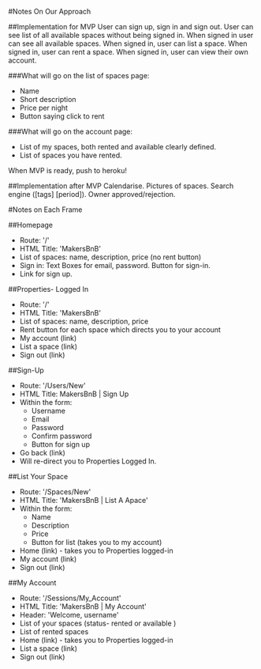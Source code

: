 #Notes On Our Approach

##Implementation for MVP
User can sign up, sign in and sign out.
User can see list of all available spaces without being signed in.
When signed in user can see all available spaces.
When signed in, user can list a space.
When signed in, user can rent a space.
When signed in, user can view their own account.

###What will go on the list of spaces page:
- Name
- Short description
- Price per night
- Button saying click to rent

###What will go on the account page:
- List of my spaces, both rented and available clearly defined.
- List of spaces you have rented.

When MVP is ready, push to heroku!

##Implementation after MVP
Calendarise.
Pictures of spaces.
Search engine ([tags] [period]).
Owner approved/rejection.


#Notes on Each Frame

##Homepage
- Route: '/'
- HTML Title: 'MakersBnB'
- List of spaces: name, description, price (no rent button)
- Sign in: Text Boxes for email, password. Button for sign-in.
- Link for sign up.

##Properties- Logged In
- Route: '/'
- HTML Title: 'MakersBnB'
- List of spaces: name, description, price
- Rent button for each space which directs you to your account
- My account (link)
- List a space (link)
- Sign out (link)

##Sign-Up
- Route: '/Users/New'
- HTML Title: MakersBnB | Sign Up
- Within the form:
  - Username
  - Email
  - Password
  - Confirm password
  - Button for sign up
- Go back (link)
- Will re-direct you to Properties Logged In.

##List Your Space
- Route: '/Spaces/New'
- HTML Title: 'MakersBnB | List A Apace'
- Within the form:
  - Name
  - Description
  - Price
  - Button for list (takes you to my account)
- Home (link) - takes you to Properties logged-in
- My account (link)
- Sign out (link)

##My Account
- Route: '/Sessions/My_Account'
- HTML Title: 'MakersBnB | My Account'
- Header: 'Welcome, username'
- List of your spaces (status- rented or available )
- List of rented spaces
- Home (link) - takes you to Properties logged-in
- List a space (link)
- Sign out (link)
